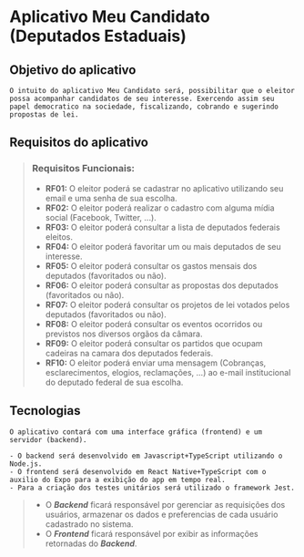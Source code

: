 # **Aplicativo Meu Candidato (Deputados Estaduais)**

## **Objetivo do aplicativo**

    O intuito do aplicativo Meu Candidato será, possibilitar que o eleitor possa acompanhar candidatos de seu interesse. Exercendo assim seu papel democratico na sociedade, fiscalizando, cobrando e sugerindo propostas de lei.  

## **Requisitos do aplicativo**

> ### **Requisitos Funcionais:**  
> - **RF01:** O eleitor poderá se cadastrar no aplicativo utilizando seu email e uma senha de sua escolha.
> - **RF02:** O eleitor poderá realizar o cadastro com alguma mídia social (Facebook, Twitter, ...).
> - **RF03:** O eleitor poderá consultar a lista de deputados federais eleitos.
> - **RF04:** O eleitor poderá favoritar um ou mais deputados de seu interesse.
> - **RF05:** O eleitor poderá consultar os gastos mensais dos deputados (favoritados ou não).
> - **RF06:** O eleitor poderá consultar as propostas dos deputados (favoritados ou não).
> - **RF07:** O eleitor poderá consultar os projetos de lei votados pelos deputados (favoritados ou não).
> - **RF08:** O eleitor poderá consultar os eventos ocorridos ou previstos nos diversos orgãos da câmara.
> - **RF09:** O eleitor poderá consultar os partidos que ocupam cadeiras na camara dos deputados federais.
> - **RF10:** O eleitor poderá enviar uma mensagem (Cobranças, esclarecimentos, elogios, reclamações, ...) ao e-mail institucional do deputado federal de sua escolha.
    

## **Tecnologias**

    O aplicativo contará com uma interface gráfica (frontend) e um servidor (backend).

    - O backend será desenvolvido em Javascript+TypeScript utilizando o Node.js.
    - O frontend será desenvolvido em React Native+TypeScript com o auxilio do Expo para a exibição do app em tempo real.
    - Para a criação dos testes unitários será utilizado o framework Jest.

> - O ***Backend*** ficará responsável por gerenciar as requisições dos usuários, armazenar os dados e preferencias de cada usuário cadastrado no sistema.
> - O ***Frontend*** ficará responsável por exibir as informações retornadas do ***Backend***.